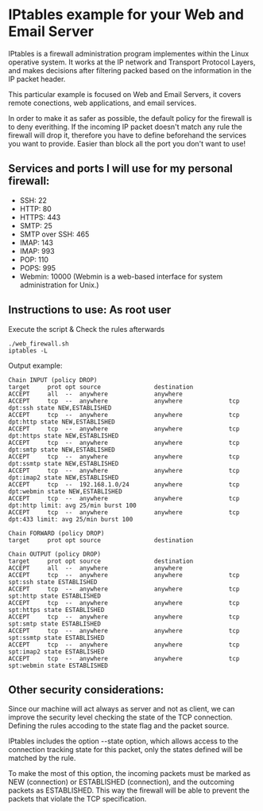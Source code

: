 # IPtables example for your Web and Email Server

IPtables is a firewall administration program implementes within the Linux operative system. It works at the IP network and Transport Protocol Layers, and makes decisions after filtering packed based on the information in the IP packet header.

This particular example is focused on Web and Email Servers, it covers remote conections, web applications, and email services.

In order to make it as safer as possible, the default policy for the firewall is to deny everithing. If the incoming IP packet doesn't match any rule the firewall will drop it, therefore you have to define beforehand the services you want to provide. Easier than block all the port you don't want to use!

## Services and ports I will use for my personal firewall:

* SSH: 22
* HTTP: 80
* HTTPS: 443
* SMTP: 25
* SMTP over SSH: 465
* IMAP: 143
* IMAP: 993
* POP: 110
* POPS: 995
* Webmin: 10000 (Webmin is a web-based interface for system administration for Unix.)

## Instructions to use: As root user

Execute the script & Check the rules afterwards
	
	./web_firewall.sh
	iptables -L

Output example:

	Chain INPUT (policy DROP)
	target     prot opt source               destination
	ACCEPT     all  --  anywhere             anywhere
	ACCEPT     tcp  --  anywhere             anywhere             tcp dpt:ssh state NEW,ESTABLISHED
	ACCEPT     tcp  --  anywhere             anywhere             tcp dpt:http state NEW,ESTABLISHED
	ACCEPT     tcp  --  anywhere             anywhere             tcp dpt:https state NEW,ESTABLISHED
	ACCEPT     tcp  --  anywhere             anywhere             tcp dpt:smtp state NEW,ESTABLISHED
	ACCEPT     tcp  --  anywhere             anywhere             tcp dpt:ssmtp state NEW,ESTABLISHED
	ACCEPT     tcp  --  anywhere             anywhere             tcp dpt:imap2 state NEW,ESTABLISHED
	ACCEPT     tcp  --  192.168.1.0/24       anywhere             tcp dpt:webmin state NEW,ESTABLISHED
	ACCEPT     tcp  --  anywhere             anywhere             tcp dpt:http limit: avg 25/min burst 100
	ACCEPT     tcp  --  anywhere             anywhere             tcp dpt:433 limit: avg 25/min burst 100

	Chain FORWARD (policy DROP)
	target     prot opt source               destination

	Chain OUTPUT (policy DROP)
	target     prot opt source               destination
	ACCEPT     all  --  anywhere             anywhere
	ACCEPT     tcp  --  anywhere             anywhere             tcp spt:ssh state ESTABLISHED
	ACCEPT     tcp  --  anywhere             anywhere             tcp spt:http state ESTABLISHED
	ACCEPT     tcp  --  anywhere             anywhere             tcp spt:https state ESTABLISHED
	ACCEPT     tcp  --  anywhere             anywhere             tcp spt:smtp state ESTABLISHED
	ACCEPT     tcp  --  anywhere             anywhere             tcp spt:ssmtp state ESTABLISHED
	ACCEPT     tcp  --  anywhere             anywhere             tcp spt:imap2 state ESTABLISHED
	ACCEPT     tcp  --  anywhere             anywhere             tcp spt:webmin state ESTABLISHED

## Other security considerations:

Since our machine will act always as server and not as client, we can improve the security level checking the state of the TCP connection. Defining the rules accoding to the state flag and the packet source.

IPtables includes the option --state option, which allows access to the connection tracking state for this packet, only the states defined will be matched by the rule.

To make the most of this option, the incoming packets must be marked as NEW (connection) or ESTABLISHED (connection), and the outcoming packets as ESTABLISHED. This way the firewall will be able to prevent the packets that violate the TCP specification.
